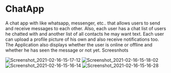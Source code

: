 # ChatApp
A chat app with  like whatsapp, messenger, etc.. that allows users to send and receive messages to each other. Also, each user has a chat list of users he chatted with and another list of all contacts  he may want text. Each user can upload a profile picture of his own and also receive notifications too. The Application also displays whether the user is online or offline and whether he has seen the message or not yet.
Screesnhots

![Screenshot_2021-02-16-15-17-12](https://user-images.githubusercontent.com/58287865/108071008-ddcedd00-706d-11eb-8ae1-d3e05b63dfc1.png)
![Screenshot_2021-02-16-15-18-02](https://user-images.githubusercontent.com/58287865/108071014-df000a00-706d-11eb-8918-f901ea845889.png)
![Screenshot_2021-02-16-15-16-14](https://user-images.githubusercontent.com/58287865/108071016-e0313700-706d-11eb-9c05-376ed975fd8e.png)
![Screenshot_2021-02-16-15-16-28](https://user-images.githubusercontent.com/58287865/108071005-dd364680-706d-11eb-84c6-835885a3ae26.png)
